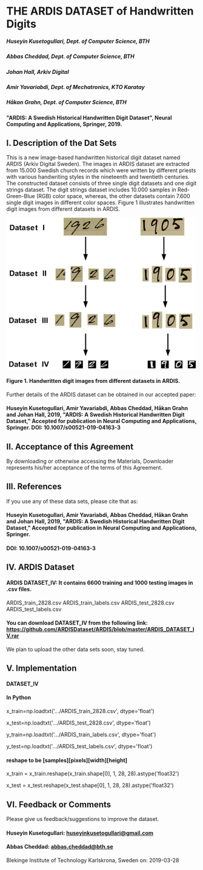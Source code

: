 #                                                 THE ARDIS DATASET of Handwritten Digits

#####                                                Huseyin Kusetogullari, Dept. of Computer Science, BTH
#####                                                    Abbas Cheddad, Dept. of Computer Science, BTH
#####                                                      Johan Hall, Arkiv Digital
#####                                                    Amir Yavariabdi, Dept. of Mechatronics, KTO Karatay
#####                                                     Håkan Grahn, Dept. of Computer Science, BTH


#### "ARDIS: A Swedish Historical Handwritten Digit Dataset", Neural Computing and Applications, Springer, 2019.

## I. Description of the Dat Sets

This is a new image-based handwritten historical digit dataset named ARDIS (Arkiv Digital Sweden). The images in ARDIS dataset are extracted from 15.000 Swedish church records which were written by different priests with various handwriting styles in the nineteenth and twentieth centuries. The constructed dataset consists of three single digit datasets and one digit strings dataset. The digit strings dataset includes 10.000 samples in Red-Green-Blue (RGB) color space, whereas, the other datasets contain 7.600 single digit images in different color spaces. Figure 1 illustrates handwritten digit images from different datasets in ARDIS.

<img src="https://github.com/ARDISDataset/ARDIS/blob/master/ARDIS.png" width="500" height="400">

#### Figure 1. Handwritten digit images from different datasets in ARDIS.

Further details of the ARDIS dataset can be obtained in our accepted paper:
#### Huseyin Kusetogullari, Amir Yavariabdi, Abbas Cheddad, Håkan Grahn and Johan Hall, 2019, "ARDIS: A Swedish Historical Handwritten Digit Dataset," Accepted for publication in Neural Computing and Applications, Springer. DOI: 10.1007/s00521-019-04163-3

## II.  Acceptance of this Agreement

By downloading or otherwise accessing the Materials, Downloader represents his/her acceptance of the terms of this Agreement.


## III. References

If you use any of these data sets, please cite that as:

#### Huseyin Kusetogullari, Amir Yavariabdi, Abbas Cheddad, Håkan Grahn and Johan Hall, 2019, "ARDIS: A Swedish Historical Handwritten Digit Dataset," Accepted for publication in Neural Computing and Applications, Springer.
#### DOI: 10.1007/s00521-019-04163-3


## IV. ARDIS Dataset

#### ARDIS DATASET_IV: It contains 6600 training and 1000 testing images in .csv files. 

ARDIS_train_2828.csv
ARDIS_train_labels.csv
ARDIS_test_2828.csv
ARDIS_test_labels.csv

#### You can download DATASET_IV from the following link: https://github.com/ARDISDataset/ARDIS/blob/master/ARDIS_DATASET_IV.rar

We plan to upload the other data sets soon, stay tuned. 

## V. Implementation

#### DATASET_IV
#### In Python
x_train=np.loadtxt('.../ARDIS_train_2828.csv', dtype='float')

x_test=np.loadtxt('.../ARDIS_test_2828.csv', dtype='float')

y_train=np.loadtxt('.../ARDIS_train_labels.csv', dtype='float')

y_test=np.loadtxt('.../ARDIS_test_labels.csv', dtype='float')


#### reshape to be [samples][pixels][width][height]
x_train = x_train.reshape(x_train.shape[0], 1, 28, 28).astype('float32')

x_test = x_test.reshape(x_test.shape[0], 1, 28, 28).astype('float32')

## VI. Feedback or Comments

Please give us feedback/suggestions to improve the dataset.

#### Huseyin Kusetogullari: huseyinkusetogullari@gmail.com

#### Abbas Cheddad: abbas.cheddad@bth.se

Blekinge Institute of Technology
Karlskrona, Sweden on: 2019-03-28
